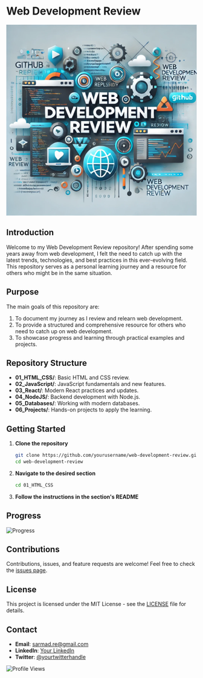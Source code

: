 # Web Development Review

![Web Development](images/1.webp)

## Introduction

Welcome to my Web Development Review repository! After spending some years away from web development, I felt the need to catch up with the latest trends, technologies, and best practices in this ever-evolving field. This repository serves as a personal learning journey and a resource for others who might be in the same situation.

## Purpose

The main goals of this repository are:

1. To document my journey as I review and relearn web development.
2. To provide a structured and comprehensive resource for others who need to catch up on web development.
3. To showcase progress and learning through practical examples and projects.

## Repository Structure

- **01_HTML_CSS/**: Basic HTML and CSS review.
- **02_JavaScript/**: JavaScript fundamentals and new features.
- **03_React/**: Modern React practices and updates.
- **04_NodeJS/**: Backend development with Node.js.
- **05_Databases/**: Working with modern databases.
- **06_Projects/**: Hands-on projects to apply the learning.

## Getting Started

1. **Clone the repository**

   ```bash
   git clone https://github.com/yourusername/web-development-review.git
   cd web-development-review
   ```

2. **Navigate to the desired section**

   ```bash
   cd 01_HTML_CSS
   ```

3. **Follow the instructions in the section's README**

## Progress

![Progress](https://progress-bar.dev/5/)

## Contributions

Contributions, issues, and feature requests are welcome! Feel free to check the [issues page](https://github.com/sadmad/web-development-review/issues).

## License

This project is licensed under the MIT License - see the [LICENSE](LICENSE) file for details.

## Contact

- **Email**: sarmad.re@gmail.com
- **LinkedIn**: [Your LinkedIn](www.linkedin.com/in/sarmad-rezayat)
- **Twitter**: [@yourtwitterhandle](https://x.com/SadMadR)

![Profile Views](https://komarev.com/ghpvc/?username=sadmad&color=blue&style=flat)
